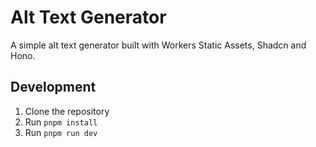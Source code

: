 # Alt Text Generator

A simple alt text generator built with Workers Static Assets, Shadcn and Hono.

## Development

1. Clone the repository
2. Run `pnpm install`
3. Run `pnpm run dev`

